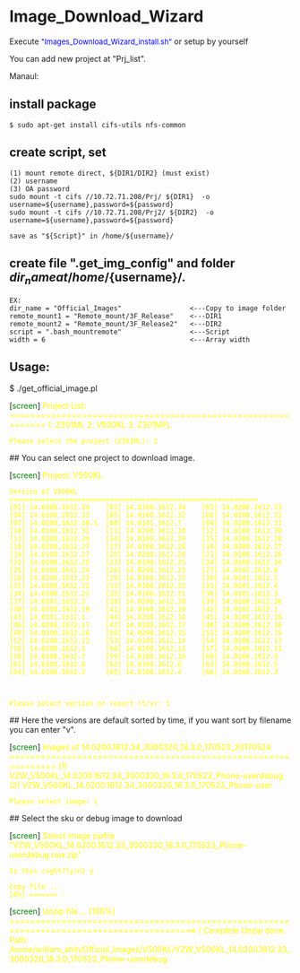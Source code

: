 # Image_Download_Wizard
Execute <font color=blue size=2> "Images_Download_Wizard_install.sh" </font> or setup by yourself

You can add new project at "Prj_list".

Manaul:
## install package
	$ sudo apt-get install cifs-utils nfs-common

## create script, set
	(1) mount remote direct, ${DIR1/DIR2} (must exist)
	(2) username
	(3) OA password
	sudo mount -t cifs //10.72.71.208/Prj/ ${DIR1}  -o username=${username},password=${password}
	sudo mount -t cifs //10.72.71.208/Prj2/ ${DIR2}  -o username=${username},password=${password}

	save as "${Script}" in /home/${username}/

## create file ".get_img_config" and folder ${dir_name} at /home/${username}/.
	EX:
	dir_name = "Official_Images"                 <---Copy to image folder
	remote_mount1 = "Remote_mount/3F_Release"    <---DIR1
	remote_mount2 = "Remote_mount/3F_Release2"   <---DIR2
	script = ".bash_mountremote"                 <---Script
	width = 6                                    <---Array width
## Usage:

$ ./get_official_image.pl

[<font color=green>screen</font>]
<font color=yellow>	Project List:
	=============================================================
	1. Z301ML
	2. V500KL
	3. Z301MFL

	Please select the project (Z301ML): 2
</font>
## You can select one project to download image.

[<font color=green>screen</font>]
<font color=yellow>	Project: V500KL

	Version of V500KL
	==============================================================
	[01] 14.0200.1612.34    [02] 14.0100.1612.34    [03] 14.0200.1612.33    [04] 14.0100.1612.33    [05] 14.0100.1612.32    [06] 14.0200.1612.32
	[07] 14.0200.1612.30.1  [08] 14.0101.1612.7     [09] 14.0200.1612.31    [10] 14.0100.1612.31    [11] 14.0200.1612.30    [12] 14.0100.1612.30
	[13] 14.0200.1612.29    [14] 14.0100.1612.29    [15] 14.0200.1612.28    [16] 14.0200.1612.27    [17] 14.0100.1612.28    [18] 14.0200.1612.27
	[19] 14.0100.1612.27    [20] 14.0200.1612.26    [21] 14.0100.1612.26    [22] 14.0200.1612.25    [23] 14.0100.1612.25    [24] 14.0200.1612.24
	[25] 14.0100.1612.24    [26] 14.0200.1612.23    [27] 14.0101.1612.6     [28] 14.0200.1612.23    [29] 14.0100.1612.23    [30] 14.0101.1612.5
	[31] 14.0200.1612.22    [32] 14.0100.1612.22    [33] 14.0101.1612.4     [34] 14.0200.1612.21    [35] 14.0100.1612.21    [36] 14.0101.1612.3
	[37] 14.0101.1612.2     [38] 14.0200.1612.20    [39] 14.0100.1612.20    [40] 14.0200.1612.19    [41] 14.0100.1612.19    [42] 14.0101.1612.1
	[43] 14.0101.1612.1     [44] 14.0200.1612.18    [45] 14.0100.1612.18    [46] 14.0200.1612.17    [47] 14.0100.1612.17    [48] 14.0200.1612.16
	[49] 14.0100.1612.16    [50] 14.0200.1612.15    [51] 14.0100.1612.15    [52] 14.0200.1612.13    [53] 14.0100.1612.14    [54] 14.0100.1612.13
	[55] 14.0200.1612.5     [56] 14.0100.1612.12    [57] 14.0100.1612.11    [58] 14.0100.1612.7     [59] 14.0100.1612.10    [60] 14.0100.1612.9
	[61] 14.0100.1612.8     [62] 14.0100.1612.6     [63] 14.0100.1612.5     [64] 14.0100.1612.2     [65] 14.0100.1612.4     [66] 14.0100.1612.3



	Please select version or resort (t/v): 1
</font>
## Here the versions are default sorted by time, if you want sort by filename you can enter "v".

[<font color=green>screen</font>]
<font color=yellow>	Images of 14.0200.1612.34_3000320_18.3.0_170523_20170524
	===============================================================
	(1) VZW_V500KL_14.0200.1612.34_3000320_18.3.0_170523_Phone-userdebug
	(2) VZW_V500KL_14.0200.1612.34_3000320_18.3.0_170523_Phone-user



	Please select image: 1
</font>
## Select the sku or debug image to download

[<font color=green>screen</font>]
<font color=yellow>	Select image zipfile "VZW_V500KL_14.0200.1612.33_3000320_18.3.0_170523_Phone-userdebug.raw.zip"

	Is this right?(y/n) y

	Copy file ...
	[6%] ======> -
</font>
[<font color=green>screen</font>]
<font color=yellow>	Unzip file ...
	[100%] ==========================================================================================> \
	Complete
	Unzip done.
	Path: /home/william_shih/Official_Images/V500KL/VZW_V500KL_14.0200.1612.33_3000320_18.3.0_170523_Phone-userdebug
</font>
